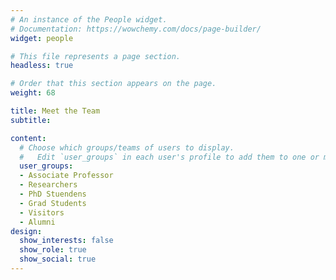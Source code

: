 ```yaml
---
# An instance of the People widget.
# Documentation: https://wowchemy.com/docs/page-builder/
widget: people

# This file represents a page section.
headless: true

# Order that this section appears on the page.
weight: 68

title: Meet the Team
subtitle:

content:
  # Choose which groups/teams of users to display.
  #   Edit `user_groups` in each user's profile to add them to one or more of these groups.
  user_groups:
  - Associate Professor
  - Researchers
  - PhD Stuendens
  - Grad Students
  - Visitors
  - Alumni
design:
  show_interests: false
  show_role: true
  show_social: true
---
```

